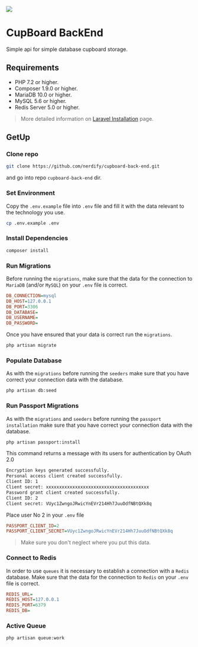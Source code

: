 <img src="https://github.com/nerdify/cupboard-back-end/workflows/CI/badge.svg" />

# CupBoard BackEnd

Simple api for simple database cupboard storage.

## Requirements

-   PHP 7.2 or higher.
-   Composer 1.9.0 or higher.
-   MariaDB 10.0 or higher.
-   MySQL 5.6 or higher.
-   Redis Server 5.0 or higher.

> More detailed information on [Laravel Installation](https://laravel.com/docs/6.x/installation#server-requirements) page.

## GetUp

### Clone repo

```bash
git clone https://github.com/nerdify/cupboard-back-end.git
```

and go into repo `cupboard-back-end` dir.

### Set Environment

Copy the `.env.example` file into `.env` file and fill it with the data relevant to the technology you use.

```bash
cp .env.example .env
```

### Install Dependencies

```bash
composer install
```

### Run Migrations

Before running the `migrations`, make sure that the data for the connection to `MariaDB` (and/or `MySQL`) on your `.env` file is correct.

```cfg
DB_CONNECTION=mysql
DB_HOST=127.0.0.1
DB_PORT=3306
DB_DATABASE=
DB_USERNAME=
DB_PASSWORD=
```

Once you have ensured that your data is correct run the `migrations`.

```bash
php artisan migrate
```

### Populate Database

As with the `migrations` before running the `seeders` make sure that you have correct your connection data with the database.

```bash
php artisan db:seed
```

### Run Passport Migrations

As with the `migrations` and `seeders` before running the `passport installation` make sure that you have correct your connection data with the database.

```bash
php artisan passport:install
```

This command returns a message with its users for authentication by OAuth 2.0

```bash
Encryption keys generated successfully.
Personal access client created successfully.
Client ID: 1
Client secret: xxxxxxxxxxxxxxxxxxxxxxxxxxxxxxxxxxxxxxx
Password grant client created successfully.
Client ID: 2
Client secret: VUyc1ZwngoJRwicYnEVr214Hh7JuuOdfNBtQXk8q
```

Place user No 2 in your `.env` file

```cfg test
PASSPORT_CLIENT_ID=2
PASSPORT_CLIENT_SECRET=VUyc1ZwngoJRwicYnEVr214Hh7JuuOdfNBtQXk8q
```

> Make sure you don't neglect where you put this data.

### Connect to Redis

In order to use `queues` it is necessary to establish a connection with a `Redis` database. Make sure that the data for the connection to `Redis` on your `.env` file is correct.

```cfg
REDIS_URL=
REDIS_HOST=127.0.0.1
REDIS_PORT=6379
REDIS_DB=
```

### Active Queue

```bash
php artisan queue:work
```
